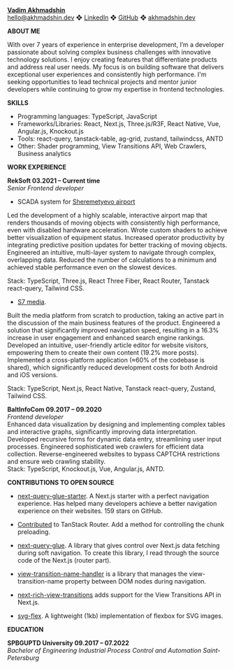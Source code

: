 [**Vadim Akhmadshin**](https://www.linkedin.com/in/akhmadshin/)  
[hello@akhmadshin.dev](mailto:hello@akhmadshin.dev) ❖ [LinkedIn](https://www.linkedin.com/in/akhmadshin/) ❖ [GitHub](https://github.com/akhmadshin) ❖ [akhmadshin.dev](https://akhmadshin.dev/)

**ABOUT ME**

With over 7 years of experience in enterprise development, I’m a developer passionate about solving complex business challenges with innovative technology solutions. I enjoy creating features that differentiate products and address real user needs. My focus is on building software that delivers exceptional user experiences and consistently high performance. I'm seeking opportunities to lead technical projects and mentor junior developers while continuing to grow my expertise in frontend technologies.

**SKILLS**

* Programming languages: TypeScript, JavaScript
* Frameworks/Libraries: React, Next.js, Three.js/R3F, React Native, Vue, Angular.js, Knockout.js
* Tools: react-query, tanstack-table, ag-grid, zustand, tailwindcss, ANTD
* Other: Shader programming, View Transitions API, Web Crawlers, Business analytics

**WORK EXPERIENCE**

**RekSoft           							    		       03.2021 – Current time**  
*Senior Frontend developer*

* SCADA system for [Sheremetyevo airport](https://www.svo.aero/en/main)

Led the development of a highly scalable, interactive airport map that renders thousands of moving objects with consistently high performance, even with disabled hardware acceleration. Wrote custom shaders to achieve better visualization of equipment status. Increased operator productivity by integrating predictive position updates for better tracking of moving objects. Engineered an intuitive, multi-layer system to navigate through complex, overlapping data. Reduced the number of calculations to a minimum and achieved stable performance even on the slowest devices.

Stack: TypeScript, Three.js, React Three Fiber, React Router, Tanstack react-query, Tailwind CSS.

* [S7 media](https://media.s7.ru/).

Built the media platform from scratch to production, taking an active part in the discussion of the main business features of the product. Engineered a solution that significantly improved navigation speed, resulting in a 16.3% increase in user engagement and enhanced search engine rankings. Developed an intuitive, user-friendly article editor for website visitors, empowering them to create their own content (19.2% more posts). Implemented a cross-platform application (≈60% of the codebase is shared), which significantly reduced development costs for both Android and iOS versions.

Stack: TypeScript, Next.js, React Native, Tanstack react-query, Zustand, Tailwind CSS.

**BaltInfoCom									          	   	09.2017 – 09.2020**  
*Frontend developer*										     	         
Enhanced data visualization by designing and implementing complex tables and interactive graphs, significantly improving data interpretation. Developed recursive forms for dynamic data entry, streamlining user input processes. Engineered sophisticated web crawlers for efficient data collection. Reverse-engineered websites to bypass CAPTCHA restrictions and ensure web crawling stability.  
Stack: TypeScript, Knockout.js, Vue, Angular.js, ANTD.

**CONTRIBUTIONS TO OPEN SOURCE**

* [next-query-glue-starter](https://github.com/akhmadshin/next-query-glue-starter). A Next.js starter with a perfect navigation experience. Has helped many developers achieve a better navigation experience on their websites. 159 stars on GitHub.

* [Contributed](https://x.com/schanuelmiller/status/1868809959229866005) to TanStack Router. Add a method for controlling the chunk preloading.

* [next-query-glue](https://github.com/akhmadshin/next-query-glue). A library that gives control over Next.js data fetching during soft navigation. To create this library, I read through the source code of the Next.js (router part).

* [view-transition-name-handler](https://github.com/akhmadshin/view-transition-name-handler) is a library that manages the view-transition-name property between DOM nodes during navigation.

* [next-rich-view-transitions](https://github.com/akhmadshin/next-rich-view-transitions) adds support for the View Transitions API in Next.js.

* [svg-flex](https://github.com/akhmadshin/svg-flex). A lightweight (1kb) implementation of flexbox for SVG images.

**EDUCATION**

**SPBGUPTD University 					                     	        		       09.2017 – 07.2022**  
*Bachelor of Engineering Industrial Process Control and Automation					   	 Saint-Petersburg*  

